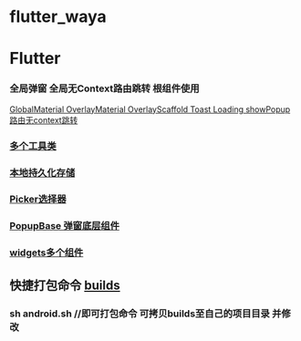 # flutter_waya

# Flutter 

### 全局弹窗 全局无Context路由跳转 根组件使用 
[GlobalMaterial OverlayMaterial OverlayScaffold Toast Loading showPopup 路由无context跳转](lib/src/widgets/root.dart) 

### [多个工具类](lib/src/tools)

### [本地持久化存储](lib/src/tools/storage.dart)

### [Picker选择器](lib/src/widgets/dialog/picker)

### [PopupBase 弹窗底层组件](lib/src/widgets/dialog/popup_base.dart)

### [widgets多个组件](lib/src/widgets/widgets.dart)

## 快捷打包命令 [builds](builds)

### sh android.sh  //即可打包命令 可拷贝builds至自己的项目目录 并修改



